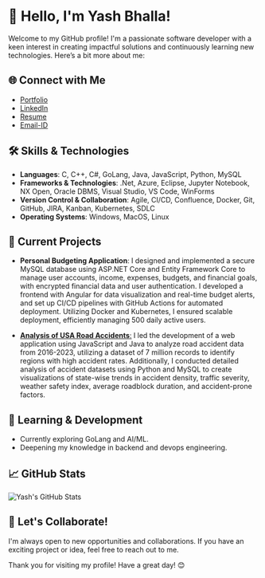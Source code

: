 # 👋 Hello, I'm Yash Bhalla! 

Welcome to my GitHub profile! I'm a passionate software developer with a keen interest in creating impactful solutions and continuously learning new technologies. Here’s a bit more about me:

## 🌐 Connect with Me

- [Portfolio](https://sites.google.com/view/yashbhalla/home)
- [LinkedIn](https://www.linkedin.com/in/yashbhalla99)
- [Resume](https://drive.google.com/file/d/1ZwaQET7NMJWbrg8_ENpFSRKan27bqLhO/view?usp=sharing)
- [Email-ID](mailto:yash.bhalla@ufl.edu)

## 🛠️ Skills & Technologies

- **Languages**: C, C++, C#, GoLang, Java, JavaScript, Python, MySQL
- **Frameworks & Technologies**: .Net, Azure, Eclipse, Jupyter Notebook, NX Open, Oracle DBMS, Visual Studio, VS Code, WinForms
- **Version Control & Collaboration**: Agile, CI/CD, Confluence, Docker, Git, GitHub, JIRA, Kanban, Kubernetes, SDLC 
- **Operating Systems**: Windows, MacOS, Linux

## 🔭 Current Projects

- **Personal Budgeting Application**: I designed and implemented a secure MySQL database using ASP.NET Core and Entity Framework Core to manage user accounts, income, expenses, budgets, and financial goals, with encrypted financial data and user authentication. I developed a frontend with Angular for data visualization and real-time budget alerts, and set up CI/CD pipelines with GitHub Actions for automated deployment. Utilizing Docker and Kubernetes, I ensured scalable deployment, efficiently managing 500 daily active users.
  
- [**Analysis of USA Road Accidents**:](https://github.com/yashbhalla/Analysis-of-USA-Road-Accidents) I led the development of a web application using JavaScript and Java to analyze road accident data from 2016-2023, utilizing a dataset of 7 million records to identify regions with high accident rates. Additionally, I conducted detailed analysis of accident datasets using Python and MySQL to create visualizations of state-wise trends in accident density, traffic severity, weather safety index, average roadblock duration, and accident-prone factors.

## 🌱 Learning & Development

- Currently exploring GoLang and AI/ML.
- Deepening my knowledge in backend and devops engineering.

## 📈 GitHub Stats

![Yash's GitHub Stats](https://github-readme-stats.vercel.app/api?username=yashbhalla&show_icons=true&theme=radical)

## 🤝 Let's Collaborate!

I'm always open to new opportunities and collaborations. If you have an exciting project or idea, feel free to reach out to me.

Thank you for visiting my profile! Have a great day! 😊
